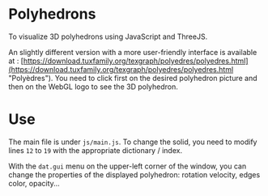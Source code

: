 # Polyhedrons
To visualize 3D polyhedrons using JavaScript and ThreeJS.

An slightly different version with a more user-friendly interface is available at : [https://download.tuxfamily.org/texgraph/polyedres/polyedres.html](https://download.tuxfamily.org/texgraph/polyedres/polyedres.html "Polyèdres"). You need to click first on the desired polyhedron picture and then on the WebGL logo to see the 3D polyhedron.

# Use
The main file is under ```js/main.js```. To change the solid, you need to modify lines ```12``` to ```19``` with the appropriate dictionary / index.

With the ```dat.gui``` menu on the upper-left corner of the window, you can change the properties of the displayed polyhedron: rotation velocity, edges color, opacity...
